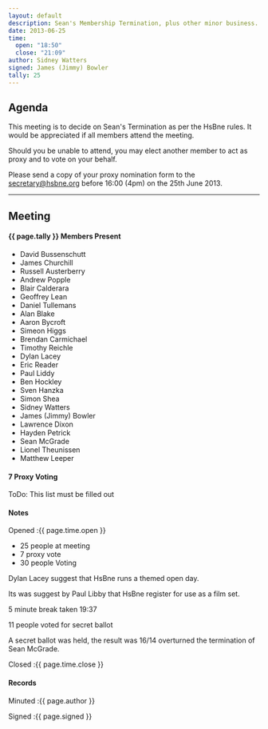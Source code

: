 ```yaml
---
layout: default
description: Sean's Membership Termination, plus other minor business.
date: 2013-06-25
time:
  open: "18:50"
  close: "21:09"
author: Sidney Watters
signed: James (Jimmy) Bowler
tally: 25
---
```


## Agenda

This meeting is to decide on Sean's Termination as per the HsBne rules. It would be appreciated if all members attend the meeting.

Should you be unable to attend, you may elect another member to act as proxy and to vote on your behalf.

Please send a copy of your proxy nomination form to the secretary@hsbne.org before 16:00 (4pm) on the 25th June 2013.

---

## Meeting

#### {{ page.tally }} Members Present

- David Bussenschutt
- James Churchill
- Russell Austerberry
- Andrew Popple
- Blair Calderara
- Geoffrey Lean
- Daniel Tullemans
- Alan Blake
- Aaron Bycroft
- Simeon Higgs
- Brendan Carmichael
- Timothy Reichle
- Dylan Lacey
- Eric Reader
- Paul Liddy
- Ben Hockley
- Sven Hanzka
- Simon Shea
- Sidney Watters
- James (Jimmy) Bowler
- Lawrence Dixon
- Hayden Petrick
- Sean McGrade
- Lionel Theunissen
- Matthew Leeper

#### 7 Proxy Voting

ToDo: This list must be filled out

#### Notes

Opened
:{{ page.time.open }}

- 25 people at meeting
- 7 proxy vote
- 30 people Voting

Dylan Lacey suggest that HsBne runs a themed open day.

Its was suggest by Paul Libby that HsBne register for use as a film set.

5 minute break taken 19:37

11 people voted for secret ballot

A secret ballot was held, the result was 16/14 overturned the termination of Sean McGrade.

Closed
:{{ page.time.close }}

#### Records

Minuted
:{{ page.author }}

Signed
:{{ page.signed }}
